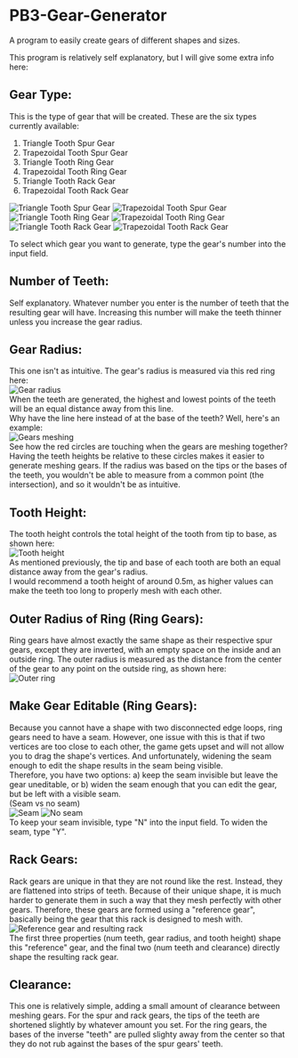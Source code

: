 # PB3-Gear-Generator
A program to easily create gears of different shapes and sizes.

This program is relatively self explanatory, but I will give some extra info here:


## Gear Type:
This is the type of gear that will be created. These are the six types currently available:
1. Triangle Tooth Spur Gear
2. Trapezoidal Tooth Spur Gear
3. Triangle Tooth Ring Gear
4. Trapezoidal Tooth Ring Gear
5. Triangle Tooth Rack Gear
6. Trapezoidal Tooth Rack Gear  

![Triangle Tooth Spur Gear](https://github.com/Masonatorr/PB3-Gear-Generator/assets/42453670/8cd10270-53a7-4e22-9675-e7a11eeaa40b "Triangle Tooth Spur Gear")
![Trapezoidal Tooth Spur Gear](https://github.com/Masonatorr/PB3-Gear-Generator/assets/42453670/dd277978-750b-44b4-89c8-ded285cb7f6e "Trapezoidal Tooth Spur Gear")
![Triangle Tooth Ring Gear](https://github.com/Masonatorr/PB3-Gear-Generator/assets/42453670/80686a40-066b-4e1a-890d-06a6cda1163d "Triangle Tooth Ring Gear")
![Trapezoidal Tooth Ring Gear](https://github.com/Masonatorr/PB3-Gear-Generator/assets/42453670/459710e2-e25e-4f8a-ae1a-66ce0713c2f8 "Trapezoidal Tooth Ring Gear")
![Triangle Tooth Rack Gear](https://github.com/Masonatorr/PB3-Gear-Generator/assets/42453670/63bb4894-1088-49ab-a527-c5214c2dc82e "Triangle Tooth Rack Gear")
![Trapezoidal Tooth Rack Gear](https://github.com/Masonatorr/PB3-Gear-Generator/assets/42453670/62268870-cc55-433c-89e2-049ac8882e56 "Trapezoidal Tooth Rack Gear")  


To select which gear you want to generate, type the gear's number into the input field.

## Number of Teeth:
Self explanatory. Whatever number you enter is the number of teeth that the resulting gear will have. Increasing this number will make the teeth thinner unless you increase the gear radius.

## Gear Radius:
This one isn't as intuitive. The gear's radius is measured via this red ring here:  
![Gear radius](https://github.com/Masonatorr/PB3-Gear-Generator/assets/42453670/21415c14-2acd-47d9-960b-0265ed2338dc "Gear radius")  
When the teeth are generated, the highest and lowest points of the teeth will be an equal distance away from this line.  
Why have the line here instead of at the base of the teeth? Well, here's an example:  
![Gears meshing](https://github.com/Masonatorr/PB3-Gear-Generator/assets/42453670/2055e226-d7be-4cef-9a5b-628b8c96b379 "Two gears' radii intersecting")  
See how the red circles are touching when the gears are meshing together? Having the teeth heights be relative to these circles makes it easier to generate meshing gears. If the radius was based on the tips or the bases of the teeth, you wouldn't be able to measure from a common point (the intersection), and so it wouldn't be as intuitive.

## Tooth Height:
The tooth height controls the total height of the tooth from tip to base, as shown here:  
![Tooth height](https://github.com/Masonatorr/PB3-Gear-Generator/assets/42453670/77d97b42-797d-4a83-8131-f7185e7f692b "Tooth height")  
As mentioned previously, the tip and base of each tooth are both an equal distance away from the gear's radius.  
I would recommend a tooth height of around 0.5m, as higher values can make the teeth too long to properly mesh with each other.

## Outer Radius of Ring (Ring Gears):
Ring gears have almost exactly the same shape as their respective spur gears, except they are inverted, with an empty space on the inside and an outside ring. The outer radius is measured as the distance from the center of the gear to any point on the outside ring, as shown here:  
![Outer ring](https://github.com/Masonatorr/PB3-Gear-Generator/assets/42453670/fa252f2f-3a2d-4c56-bd61-c30b06785401 "Outer ring")

## Make Gear Editable (Ring Gears):
Because you cannot have a shape with two disconnected edge loops, ring gears need to have a seam. However, one issue with this is that if two vertices are too close to each other, the game gets upset and will not allow you to drag the shape's vertices. And unfortunately, widening the seam enough to edit the shape results in the seam being visible.  
Therefore, you have two options: a) keep the seam invisible but leave the gear uneditable, or b) widen the seam enough that you can edit the gear, but be left with a visible seam.  
(Seam vs no seam)  
![Seam](https://github.com/Masonatorr/PB3-Gear-Generator/assets/42453670/ac73b086-c986-4ef1-9ab9-47fc78b94260 "Seam")
![No seam](https://github.com/Masonatorr/PB3-Gear-Generator/assets/42453670/eb2888db-5a7e-4bfe-9e20-34e96abfca78 "No seam")  
To keep your seam invisible, type "N" into the input field. To widen the seam, type "Y".

## Rack Gears:
Rack gears are unique in that they are not round like the rest. Instead, they are flattened into strips of teeth. Because of their unique shape, it is much harder to generate them in such a way that they mesh perfectly with other gears. Therefore, these gears are formed using a "reference gear", basically being the gear that this rack is designed to mesh with.  
![Reference gear and resulting rack](https://github.com/Masonatorr/PB3-Gear-Generator/assets/42453670/d4bc9180-6aa5-47ef-a3f8-79611a33d7e5 "Reference gear and resulting rack")  
The first three properties (num teeth, gear radius, and tooth height) shape this "reference" gear, and the final two (num teeth and clearance) directly shape the resulting rack gear.

## Clearance:
This one is relatively simple, adding a small amount of clearance between meshing gears. For the spur and rack gears, the tips of the teeth are shortened slightly by whatever amount you set. For the ring gears, the bases of the inverse "teeth" are pulled slighty away from the center so that they do not rub against the bases of the spur gears' teeth.
